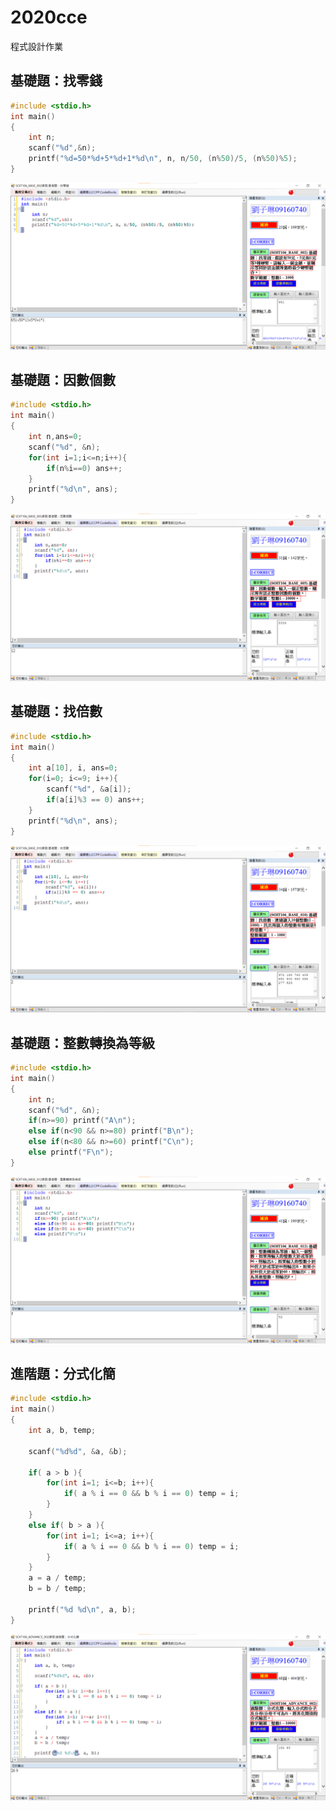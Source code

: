 # 2020cce
程式設計作業

## 基礎題：找零錢
```c
#include <stdio.h>
int main()
{
	int n;
	scanf("%d",&n);
	printf("%d=50*%d+5*%d+1*%d\n", n, n/50, (n%50)/5, (n%50)%5);
}
```
![基礎題：找零錢 ](https://github.com/1zo7/2020cce/blob/gh-pages/%E5%9F%BA%E7%A4%8E%E9%A1%8C%EF%BC%9A%E6%89%BE%E9%9B%B6%E9%8C%A2.png?raw=true)

## 基礎題：因數個數
```c
#include <stdio.h>
int main()
{
	int n,ans=0;
	scanf("%d", &n);
	for(int i=1;i<=n;i++){
		if(n%i==0) ans++;
	}
	printf("%d\n", ans);
}
```
![基礎題：因數個數](https://github.com/1zo7/2020cce/blob/gh-pages/%E5%9F%BA%E7%A4%8E%E9%A1%8C%EF%BC%9A%E5%9B%A0%E6%95%B8%E5%80%8B%E6%95%B8.png?raw=true)

## 基礎題：找倍數
```c
#include <stdio.h>
int main()
{
	int a[10], i, ans=0;
	for(i=0; i<=9; i++){
		scanf("%d", &a[i]);
		if(a[i]%3 == 0) ans++;
	}
	printf("%d\n", ans);
}
```
![基礎題：找倍數](https://github.com/1zo7/2020cce/blob/gh-pages/%E5%9F%BA%E7%A4%8E%E9%A1%8C%EF%BC%9A%E6%89%BE%E5%80%8D%E6%95%B8%20.png?raw=true)

## 基礎題：整數轉換為等級
```c
#include <stdio.h>
int main()
{
	int n;
	scanf("%d", &n);
	if(n>=90) printf("A\n");
	else if(n<90 && n>=80) printf("B\n");
	else if(n<80 && n>=60) printf("C\n");
	else printf("F\n");
}
```
![基礎題：整數轉換為等級](https://github.com/1zo7/2020cce/blob/gh-pages/%E5%9F%BA%E7%A4%8E%E9%A1%8C%EF%BC%9A%E6%95%B4%E6%95%B8%E8%BD%89%E6%8F%9B%E7%82%BA%E7%AD%89%E7%B4%9A.png?raw=true)

## 進階題：分式化簡
```c
#include <stdio.h>
int main()
{
    int a, b, temp;

    scanf("%d%d", &a, &b);

    if( a > b ){
        for(int i=1; i<=b; i++){
            if( a % i == 0 && b % i == 0) temp = i;
        }
    }
    else if( b > a ){
        for(int i=1; i<=a; i++){
            if( a % i == 0 && b % i == 0) temp = i;
        }
    }
    a = a / temp;
    b = b / temp;

    printf("%d %d\n", a, b);
}
```
![進階題：分式化簡](https://github.com/1zo7/2020cce/blob/gh-pages/%E9%80%B2%E9%9A%8E%E9%A1%8C%EF%BC%9A%E5%88%86%E5%BC%8F%E5%8C%96%E7%B0%A1.png?raw=true)
